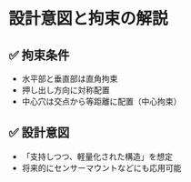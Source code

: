 # 設計意図と拘束の解説

## ✅ 拘束条件
- 水平部と垂直部は直角拘束
- 押し出し方向に対称配置
- 中心穴は交点から等距離に配置（中心拘束）

## ✅ 設計意図
- 「支持しつつ、軽量化された構造」を想定
- 将来的にセンサーマウントなどにも応用可能
